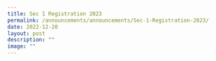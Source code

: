 ```yaml
---
title: Sec 1 Registration 2023
permalink: /announcements/announcements/Sec-1-Registration-2023/
date: 2022-12-20
layout: post
description: ""
image: ""
---
```

